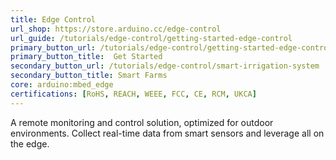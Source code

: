 ```yaml
---
title: Edge Control
url_shop: https://store.arduino.cc/edge-control
url_guide: /tutorials/edge-control/getting-started-edge-control
primary_button_url: /tutorials/edge-control/getting-started-edge-control
primary_button_title:  Get Started
secondary_button_url: /tutorials/edge-control/smart-irrigation-system
secondary_button_title: Smart Farms
core: arduino:mbed_edge
certifications: [RoHS, REACH, WEEE, FCC, CE, RCM, UKCA]
---
```


A remote monitoring and control solution, optimized for outdoor environments. Collect real-time data from smart sensors and leverage all on the edge.   
